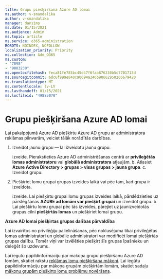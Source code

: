 ```yaml
---
title: Grupu piešķiršana Azure AD lomai
ms.author: v-smandalika
author: v-smandalika
manager: dansimp
ms.date: 01/15/2021
ms.audience: Admin
ms.topic: article
ms.service: o365-administration
ROBOTS: NOINDEX, NOFOLLOW
localization_priority: Priority
ms.collection: Adm_O365
ms.custom:
- "7898"
- "9003230"
ms.openlocfilehash: feca81fe785bc45e47f6faa876230b5c7701713d
ms.sourcegitcommit: 6dc6f999e840c90694a246b90062950205679420
ms.translationtype: MT
ms.contentlocale: lv-LV
ms.lasthandoff: 01/15/2021
ms.locfileid: "49885070"
---
```

# <a name="assigning-groups-to-azure-ad-role"></a>Grupu piešķiršana Azure AD lomai

Lai pakalpojumā Azure AD piešķirtu Azure AD grupu ar administratora reklāmas pilnvarām, veiciet tālāk norādītās darbības.

1. Izveidot jaunu grupu — lai izveidotu jaunu grupu:

    izveide. Pierakstieties Azure AD administrēšanas centrā ar **privileģētās lomas administratoru** vai **globālā administratora** atļaujām.
    b. Atlasiet **Azure Active Directory > grupas > visas grupas > jauna grupa**.
    c. Izveidot grupu.

2. Piešķiriet lomu grupai grupas izveides laikā vai pēc tam, kad grupa ir izveidota.

    izveide. Lai piešķirtu grupai lomu grupas izveides laikā, pārslēdzieties uz pārslēgšanas **AZURE ad lomām var piešķirt grupai** un izveidot grupu.
    b. Lai piešķirtu lomu grupai pēc tās izveides, pārejiet uz jaunizveidotās grupas cilni **piešķirtās lomas** un piešķiriet lomai grupu.  

**Azure AD lomai piešķirtas grupas dalības pārvaldība**

Lai izvairītos no privilēģiju palielināšanas, pēc noklusējuma tikai privileģētas lomas administratori un globālie administratori var modificēt lomai piešķirtās grupas dalību. Tomēr viņi var izvēlēties piešķirt šīs grupas īpašnieku un deleģēt šo uzdevumu.

Lai iegūtu papildinformāciju par mākoņa grupu piešķiršanu Azure AD lomām, skatiet rakstu [reklāmas lomu piešķiršana mākonī](https://docs.microsoft.com/azure/active-directory/roles/groups-concept). Lai iegūtu papildinformāciju par mākoņa grupām piešķirtām lomām, skatiet sadaļu [mākoņu grupām piešķirto lomu problēmu novēršana](https://docs.microsoft.com/azure/active-directory/roles/groups-faq-troubleshooting).





